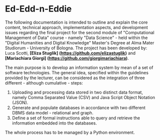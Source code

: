 # Ed-Edd-n-Eddie

The following documentation is intended to outline and explain the core content, technical approach, implementation aspects, and development issues regarding the final project for the second module of "Computational Management of Data" course - namely "Data Science" - held within the "Digital Humanities and Digital Knowledge" Master's Degree at Alma Mater Studiorum - University of Bologna. The project has been developed by: Luca Scotti, **[Eliza Stuglik] (https://github.com/elizastuglik)** and **[Mariachiara Giorgi] (https://github.com/giorgimariachiara)**.

The main purpose is to develop an information system by mean of a set of software technologies. The general idea, specified within the guidelines provided by the lecturer, can be considered as the integration of three different - although cumulative - steps:
1) Uploading and processing data stored in two distinct data format, namely Comma Separated Value (CSV) and Java Script Object Notation (JSON).
2) Generate and populate databases in accordance with two different DBMS data model - relational and graph.
3) Define a set of formal instructions able to query and retrieve the information embedded into the databases.

The whole process has to be managed by a Python environment.
